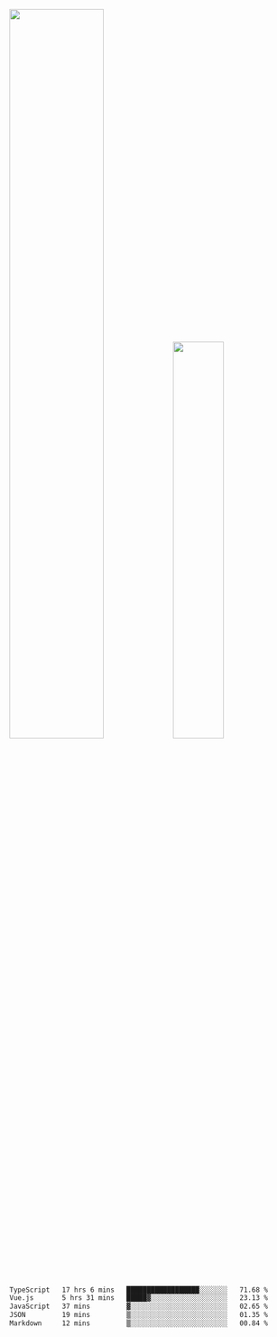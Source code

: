 <img align="" width="57.5%" src="https://github-readme-stats.vercel.app/api?username=Dream4ever&hide_title=true&hide_border=true&count_private=true&show_icons=true&include_all_commits=true&line_height=21" /><img align="" width="42.4%" src="https://github-readme-stats.vercel.app/api/top-langs/?username=Dream4ever&hide_title=true&count_private=true&show_icons=true&langs_count=6&hide_border=true&layout=compact" />

<!--START_SECTION:waka-->

```txt
TypeScript   17 hrs 6 mins   ██████████████████░░░░░░░   71.68 %
Vue.js       5 hrs 31 mins   █████▓░░░░░░░░░░░░░░░░░░░   23.13 %
JavaScript   37 mins         ▓░░░░░░░░░░░░░░░░░░░░░░░░   02.65 %
JSON         19 mins         ▒░░░░░░░░░░░░░░░░░░░░░░░░   01.35 %
Markdown     12 mins         ▒░░░░░░░░░░░░░░░░░░░░░░░░   00.84 %
```

<!--END_SECTION:waka-->
